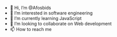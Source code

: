 - 👋 Hi, I’m @Afosbids
- 👀 I’m interested in software engineering
- 🌱 I’m currently learning JavaScript
- 💞️ I’m looking to collaborate on Web development
- 📫 How to reach me 

<!---
Afosbids/Afosbids is a ✨ special ✨ repository because its `README.md` (this file) appears on your GitHub profile.
You can click the Preview link to take a look at your changes.
--->
